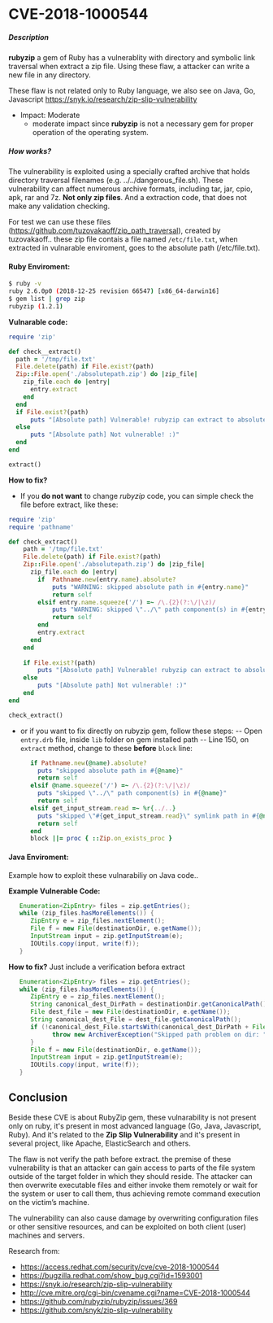 # CVE-2018-1000544

##### Description
**rubyzip** a gem of Ruby has a vulnerablity with directory and symbolic link traversal when extract a zip file. Using these flaw, a attacker can write a new file in any directory.

These flaw is not related only to Ruby language, we also see on Java, Go, Javascript 
https://snyk.io/research/zip-slip-vulnerability

  - Impact: Moderate 
    - moderate impact since **rubyzip** is not a necessary gem for proper operation of the operating system. 

##### How works?
  The vulnerability is exploited using a specially crafted archive that holds directory traversal filenames (e.g. ../../dangerous_file.sh). These vulnerability can affect numerous archive formats, including tar, jar, cpio, apk, rar and 7z. **Not only zip files**. And a extraction code, that does not make any validation checking.
  
  For test we can use these files (https://github.com/tuzovakaoff/zip_path_traversal), created by tuzovakaoff.. these zip file contais a file named `/etc/file.txt`, when extracted in vulnarable enviroment, goes to the absolute path (/etc/file.txt). 
  
  #### Ruby Enviroment: 
  ```sh
  $ ruby -v
ruby 2.6.0p0 (2018-12-25 revision 66547) [x86_64-darwin16]
$ gem list | grep zip
rubyzip (1.2.1)
```
**Vulnarable code:**

  ```ruby
  require 'zip'

def check__extract()
    path = '/tmp/file.txt'
    File.delete(path) if File.exist?(path)
    Zip::File.open('./absolutepath.zip') do |zip_file|
      zip_file.each do |entry|
        entry.extract
      end
    end
    if File.exist?(path)
        puts "[Absolute path] Vulnerable! rubyzip can extract to absolute path"
    else
        puts "[Absolute path] Not vulnerable! :)"
    end
end

extract()
  ```
**How to fix?**
- If you **do not want** to change *rubyzip*  code, you can simple check the file before extract, like these:
```ruby
require 'zip'
require 'pathname'

def check_extract()
    path = '/tmp/file.txt'
    File.delete(path) if File.exist?(path)
    Zip::File.open('./absolutepath.zip') do |zip_file|
      zip_file.each do |entry|
        if  Pathname.new(entry.name).absolute?
            puts "WARNING: skipped absolute path in #{entry.name}"
            return self
        elsif entry.name.squeeze('/') =~ /\.{2}(?:\/|\z)/
            puts "WARNING: skipped \"../\" path component(s) in #{entry.name}"
            return self
        end
        entry.extract
      end
    end
    
    if File.exist?(path)
        puts "[Absolute path] Vulnerable! rubyzip can extract to absolute path"
    else
        puts "[Absolute path] Not vulnerable! :)"
    end
end

check_extract()
```
- or if you want to fix directly on rubyzip gem, follow these steps:
-- Open `entry.drb` file, inside `lib` folder on gem installed path
-- Line 150, on `extract` method, change to these **before** `block` line:
```ruby
      if Pathname.new(@name).absolute?
        puts "skipped absolute path in #{@name}"
        return self
      elsif @name.squeeze('/') =~ /\.{2}(?:\/|\z)/
        puts "skipped \"../\" path component(s) in #{@name}"
        return self
      elsif get_input_stream.read =~ %r{../..}
        puts "skipped \"#{get_input_stream.read}\" symlink path in #{@name}"
        return self
      end
      block ||= proc { ::Zip.on_exists_proc }
```

#### Java Enviroment:
Example how to exploit these vulnarabiliy on Java code..

**Example Vulnerable Code:**
```java
   Enumeration<ZipEntry> files = zip.getEntries();
   while (zip_files.hasMoreElements()) {
      ZipEntry e = zip_files.nextElement();
      File f = new File(destinationDir, e.getName());
      InputStream input = zip.getInputStream(e);
      IOUtils.copy(input, write(f));
   }
```
**How to fix?**
Just include a verification befora extract
```java
   Enumeration<ZipEntry> files = zip.getEntries();
   while (zip_files.hasMoreElements()) {
      ZipEntry e = zip_files.nextElement();
      String canonical_dest_DirPath = destinationDir.getCanonicalPath();
      File dest_file = new File(destinationDir, e.getName());
      String canonical_dest_File = dest_file.getCanonicalPath();
      if (!canonical_dest_File.startsWith(canonical_dest_DirPath + File.separator)) {
            throw new ArchiverException("Skipped path problem on dir: " + e.getName());
      }
      File f = new File(destinationDir, e.getName());
      InputStream input = zip.getInputStream(e);
      IOUtils.copy(input, write(f));
   }
```

## Conclusion

Beside these CVE is about RubyZip gem, these vulnarability is not present only on ruby, it's present in most advanced language (Go, Java, Javascript, Ruby). And it's related to the  **Zip Slip Vulnerability** and it's present in several project, like Apache, ElasticSearch and others.

The flaw is not verify the path before extract. the premise of these  vulnerability is that an attacker can gain access to parts of the file system outside of the target folder in which they should reside. The attacker can then overwrite executable files and either invoke them remotely or wait for the system or user to call them, thus achieving remote command execution on the victim’s machine. 

The vulnerability can also cause damage by overwriting configuration files or other sensitive resources, and can be exploited on both client (user) machines and servers.



Research from:
- https://access.redhat.com/security/cve/cve-2018-1000544
- https://bugzilla.redhat.com/show_bug.cgi?id=1593001
- https://snyk.io/research/zip-slip-vulnerability
- http://cve.mitre.org/cgi-bin/cvename.cgi?name=CVE-2018-1000544
- https://github.com/rubyzip/rubyzip/issues/369
- https://github.com/snyk/zip-slip-vulnerability




